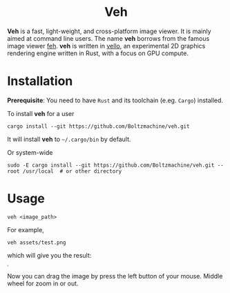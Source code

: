 <div align="center">
<h1>Veh</h1>
</div>

**Veh** is a fast, light-weight, and cross-platform image viewer. It is mainly aimed at command line users. The name  **veh** borrows from the famous image viewer [feh](https://github.com/derf/feh). **veh** is written in [vello](https://github.com/linebender/vello), an experimental 2D graphics rendering engine written in Rust, with a focus on GPU compute.



# Installation
**Prerequisite**: You need to have `Rust` and its toolchain (e.eg. `Cargo`) installed.

To install **veh** for a user
```shell
cargo install --git https://github.com/Boltzmachine/veh.git
```
It will install **veh** to `~/.cargo/bin` by default.

Or system-wide
```shell
sudo -E cargo install --git https://github.com/Boltzmachine/veh.git --root /usr/local  # or other directory
```

# Usage
```shell
veh <image_path>
```

For example,
```shell
veh assets/test.png
```
which will give you the result:

<img src=./assets/screenshot.png style="zoom: 20%" />

Now you can drag the image by press the left button of your mouse. Middle wheel for zoom in or out.